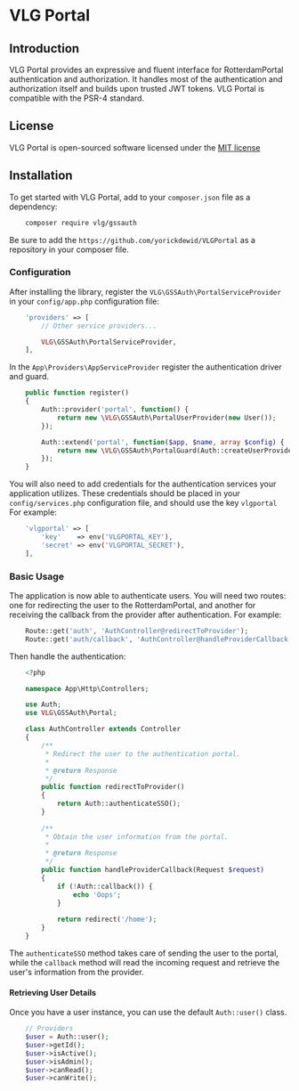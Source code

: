# VLG Portal

## Introduction

VLG Portal provides an expressive and fluent interface for RotterdamPortal authentication and authorization. It handles most of the authentication and authorization itself and builds upon trusted JWT tokens. VLG Portal is compatible with the PSR-4 standard.

## License

VLG Portal is open-sourced software licensed under the [MIT license](http://opensource.org/licenses/MIT)

## Installation

To get started with VLG Portal, add to your `composer.json` file as a dependency:

```bash
    composer require vlg/gssauth
```

Be sure to add the `https://github.com/yorickdewid/VLGPortal` as a repository in your composer file.

### Configuration

After installing the library, register the `VLG\GSSAuth\PortalServiceProvider` in your `config/app.php` configuration file:

```php
    'providers' => [
        // Other service providers...

        VLG\GSSAuth\PortalServiceProvider,
    ],
```

In the `App\Providers\AppServiceProvider` register the authentication driver and guard.

```php
    public function register()
    {
        Auth::provider('portal', function() {
            return new \VLG\GSSAuth\PortalUserProvider(new User());
        });

        Auth::extend('portal', function($app, $name, array $config) {
            return new \VLG\GSSAuth\PortalGuard(Auth::createUserProvider($config['provider']));
        });
    }
```

You will also need to add credentials for the authentication services your application utilizes. These credentials should be placed in your `config/services.php` configuration file, and should use the key `vlgportal` For example:

```php
    'vlgportal' => [
        'key'    => env('VLGPORTAL_KEY'),
        'secret' => env('VLGPORTAL_SECRET'),
    ],
```

### Basic Usage

The application is now able to authenticate users. You will need two routes: one for redirecting the user to the RotterdamPortal, and another for receiving the callback from the provider after authentication. For example:

```php
    Route::get('auth', 'AuthController@redirectToProvider');
    Route::get('auth/callback', 'AuthController@handleProviderCallback');
```

Then handle the authentication:

```php
    <?php

    namespace App\Http\Controllers;

    use Auth;
    use VLG\GSSAuth\Portal;

    class AuthController extends Controller
    {
        /**
         * Redirect the user to the authentication portal.
         *
         * @return Response
         */
        public function redirectToProvider()
        {
            return Auth::authenticateSSO();
        }
    
        /**
         * Obtain the user information from the portal.
         *
         * @return Response
         */
        public function handleProviderCallback(Request $request)
        {
            if (!Auth::callback()) {
                echo 'Oops';
            }
    
            return redirect('/home');
        }
    }
```

The `authenticateSSO` method takes care of sending the user to the portal, while the `callback` method will read the incoming request and retrieve the user's information from the provider.


#### Retrieving User Details

Once you have a user instance, you can use the default `Auth::user()` class.

```php
    // Providers
    $user = Auth::user();
    $user->getId();
    $user->isActive();
    $user->isAdmin();
    $user->canRead();
    $user->canWrite();
```
